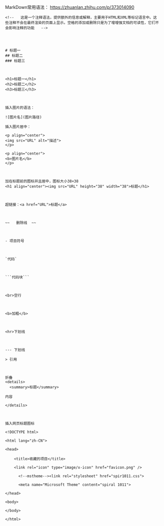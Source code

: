 MarkDown常用语法：
https://zhuanlan.zhihu.com/p/373014090



```
<!--   这是一个注释语法，提供额外的信息或解释，主要用于HTML和XML等标记语言中。这些注释不会在最终渲染的页面上显示。空格的添加或删除只是为了增增强文档的可读性，它们不会影响注释的功能   -->




# 标题一
## 标题二
### 标题三



<h1>标题一</h1>
<h2>标题二</h2>
<h3>标题三</h3>



插入图片的语法：

![图片名](图片路径)

插入图片居中：

<p align="center">
<img src="URL" alt="描述">
</p>

<p align="center">
<b>图片名</b>
</p>



加在标题前的图标并且居中，图标大小38×38
<h1 align="center"><img src="URL" height="38" width="38">标题</h1>



超链接：<a href="URL">标题</a>



~~   删除线  ~~



- 项目符号



`代码`



```代码块```



<br>空行



<b>加粗</b>



<hr>下划线



--- 下划线

> 引用



折叠
<details>
  <summary>标题</summary>

内容

</details>



插入网页标题图标

<!DOCTYPE html>

<html lang="zh-CN">

<head>

	<title>收藏的项目</title>

	<link rel="icon" type="image/x-icon" href="favicon.png" />

      <!--mstheme--><link rel="stylesheet" href="spir1011.css">

      <meta name="Microsoft Theme" content="spiral 1011">

</head>

<body>

</body>

</html>
```









